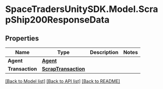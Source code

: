 # SpaceTradersUnitySDK.Model.ScrapShip200ResponseData

## Properties

Name | Type | Description | Notes
------------ | ------------- | ------------- | -------------
**Agent** | [**Agent**](Agent.md) |  | 
**Transaction** | [**ScrapTransaction**](ScrapTransaction.md) |  | 

[[Back to Model list]](../README.md#documentation-for-models) [[Back to API list]](../README.md#documentation-for-api-endpoints) [[Back to README]](../README.md)

